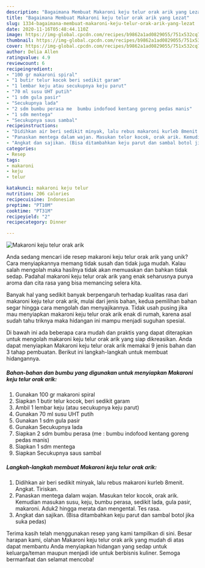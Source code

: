 ```yaml
---
description: "Bagaimana Membuat Makaroni keju telur orak arik yang Lezat"
title: "Bagaimana Membuat Makaroni keju telur orak arik yang Lezat"
slug: 1334-bagaimana-membuat-makaroni-keju-telur-orak-arik-yang-lezat
date: 2020-11-16T05:48:44.110Z
image: https://img-global.cpcdn.com/recipes/b9862a1ad0829055/751x532cq70/makaroni-keju-telur-orak-arik-foto-resep-utama.jpg
thumbnail: https://img-global.cpcdn.com/recipes/b9862a1ad0829055/751x532cq70/makaroni-keju-telur-orak-arik-foto-resep-utama.jpg
cover: https://img-global.cpcdn.com/recipes/b9862a1ad0829055/751x532cq70/makaroni-keju-telur-orak-arik-foto-resep-utama.jpg
author: Delia Allen
ratingvalue: 4.9
reviewcount: 6
recipeingredient:
- "100 gr makaroni spiral"
- "1 butir telur kocok beri sedikit garam"
- "1 lembar keju atau secukupnya keju parut"
- "70 ml susu UHT putih"
- "1 sdm gula pasir"
- "Secukupnya lada"
- "2 sdm bumbu perasa me  bumbu indofood kentang goreng pedas manis"
- "1 sdm mentega"
- "Secukupnya saus sambal"
recipeinstructions:
- "Didihkan air beri sedikit minyak, lalu rebus makaroni kurleb 8menit. Angkat. Tiriskan."
- "Panaskan mentega dalam wajan. Masukan telor kocok, orak arik. Kemudian masukan susu, keju, bumbu perasa, sedikit lada, gula pasir, makaroni. Aduk2 hingga merata dan mengental. Tes rasa."
- "Angkat dan sajikan. (Bisa ditambahkan keju parut dan sambal botol jika suka pedas)"
categories:
- Resep
tags:
- makaroni
- keju
- telur

katakunci: makaroni keju telur 
nutrition: 206 calories
recipecuisine: Indonesian
preptime: "PT10M"
cooktime: "PT31M"
recipeyield: "2"
recipecategory: Dinner

---
```



![Makaroni keju telur orak arik](https://img-global.cpcdn.com/recipes/b9862a1ad0829055/751x532cq70/makaroni-keju-telur-orak-arik-foto-resep-utama.jpg)

Anda sedang mencari ide resep makaroni keju telur orak arik yang unik? Cara menyiapkannya memang tidak susah dan tidak juga mudah. Kalau salah mengolah maka hasilnya tidak akan memuaskan dan bahkan tidak sedap. Padahal makaroni keju telur orak arik yang enak seharusnya punya aroma dan cita rasa yang bisa memancing selera kita.



Banyak hal yang sedikit banyak berpengaruh terhadap kualitas rasa dari makaroni keju telur orak arik, mulai dari jenis bahan, kedua pemilihan bahan segar hingga cara mengolah dan menyajikannya. Tidak usah pusing jika mau menyiapkan makaroni keju telur orak arik enak di rumah, karena asal sudah tahu triknya maka hidangan ini mampu menjadi suguhan spesial.


Di bawah ini ada beberapa cara mudah dan praktis yang dapat diterapkan untuk mengolah makaroni keju telur orak arik yang siap dikreasikan. Anda dapat menyiapkan Makaroni keju telur orak arik memakai 9 jenis bahan dan 3 tahap pembuatan. Berikut ini langkah-langkah untuk membuat hidangannya.

<!--inarticleads1-->

##### Bahan-bahan dan bumbu yang digunakan untuk menyiapkan Makaroni keju telur orak arik:

1. Gunakan 100 gr makaroni spiral
1. Siapkan 1 butir telur kocok, beri sedikit garam
1. Ambil 1 lembar keju (atau secukupnya keju parut)
1. Gunakan 70 ml susu UHT putih
1. Gunakan 1 sdm gula pasir
1. Gunakan Secukupnya lada
1. Siapkan 2 sdm bumbu perasa (me : bumbu indofood kentang goreng pedas manis)
1. Siapkan 1 sdm mentega
1. Siapkan Secukupnya saus sambal




<!--inarticleads2-->

##### Langkah-langkah membuat Makaroni keju telur orak arik:

1. Didihkan air beri sedikit minyak, lalu rebus makaroni kurleb 8menit. Angkat. Tiriskan.
1. Panaskan mentega dalam wajan. Masukan telor kocok, orak arik. Kemudian masukan susu, keju, bumbu perasa, sedikit lada, gula pasir, makaroni. Aduk2 hingga merata dan mengental. Tes rasa.
1. Angkat dan sajikan. (Bisa ditambahkan keju parut dan sambal botol jika suka pedas)




Terima kasih telah menggunakan resep yang kami tampilkan di sini. Besar harapan kami, olahan Makaroni keju telur orak arik yang mudah di atas dapat membantu Anda menyiapkan hidangan yang sedap untuk keluarga/teman maupun menjadi ide untuk berbisnis kuliner. Semoga bermanfaat dan selamat mencoba!
